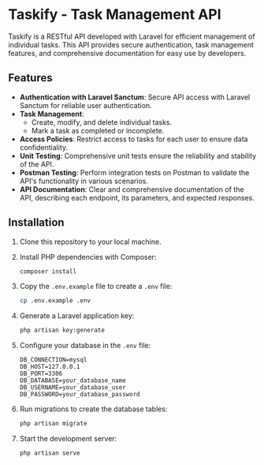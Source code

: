 # Taskify - Task Management API

Taskify is a RESTful API developed with Laravel for efficient management of individual tasks. This API provides secure authentication, task management features, and comprehensive documentation for easy use by developers.

## Features

- **Authentication with Laravel Sanctum**: Secure API access with Laravel Sanctum for reliable user authentication.
- **Task Management**:
  - Create, modify, and delete individual tasks.
  - Mark a task as completed or incomplete.
- **Access Policies**: Restrict access to tasks for each user to ensure data confidentiality.
- **Unit Testing**: Comprehensive unit tests ensure the reliability and stability of the API.
- **Postman Testing**: Perform integration tests on Postman to validate the API's functionality in various scenarios.
- **API Documentation**: Clear and comprehensive documentation of the API, describing each endpoint, its parameters, and expected responses.

## Installation

1. Clone this repository to your local machine.
2. Install PHP dependencies with Composer:

   ```bash
   composer install
   ```

3. Copy the `.env.example` file to create a `.env` file:

   ```bash
   cp .env.example .env
   ```

4. Generate a Laravel application key:

   ```bash
   php artisan key:generate
   ```

5. Configure your database in the `.env` file:

   ```plaintext
   DB_CONNECTION=mysql
   DB_HOST=127.0.0.1
   DB_PORT=3306
   DB_DATABASE=your_database_name
   DB_USERNAME=your_database_user
   DB_PASSWORD=your_database_password
   ```

6. Run migrations to create the database tables:

   ```bash
   php artisan migrate
   ```

7. Start the development server:

   ```bash
   php artisan serve
   ```


